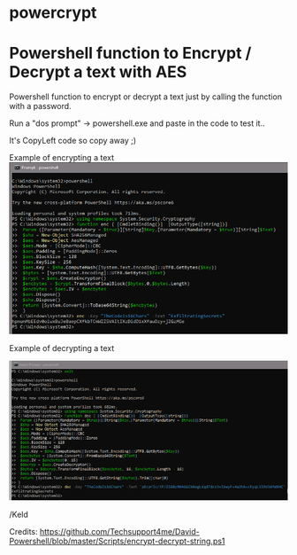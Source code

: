 # powercrypt
# Powershell function to Encrypt / Decrypt a text with AES

Powershell function to encrypt or decrypt a text just by calling the function with a password.

Run a "dos prompt" -> powershell.exe and paste in the code to test it.. 

It's CopyLeft code so copy away ;)

Example of encrypting a text
![Encrypting](https://github.com/keldnorman/powercrypt/blob/main/example_encrypt.png)

Example of decrypting a text

![Decrypting](https://github.com/keldnorman/powercrypt/blob/main/example_decrypt.png)

/Keld

Credits: https://github.com/Techsupport4me/David-Powershell/blob/master/Scripts/encrypt-decrypt-string.ps1
